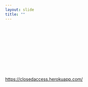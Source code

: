 ```yaml
---
layout: slide
title: ""
---
```


<section>
<iframe class="stretch" frameborder="0" scrolling="no" data-src="https://plot.ly/~wragge/421.embed"></iframe>

<a href="https://closedaccess.herokuapp.com/">https://closedaccess.herokuapp.com/</a>
</section>

